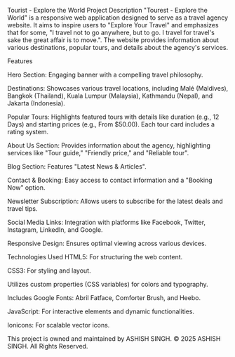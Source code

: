 Tourist - Explore the World
Project Description
"Tourest - Explore the World" is a responsive web application designed to serve as a travel agency website. It aims to inspire users to "Explore Your Travel" and emphasizes that for some, "I travel not to go anywhere, but to go. I travel for travel's sake the great affair is to move.". The website provides information about various destinations, popular tours, and details about the agency's services.


Features

Hero Section: Engaging banner with a compelling travel philosophy.


Destinations: Showcases various travel locations, including Malé (Maldives), Bangkok (Thailand), Kuala Lumpur (Malaysia), Kathmandu (Nepal), and Jakarta (Indonesia).


Popular Tours: Highlights featured tours with details like duration (e.g., 12 Days) and starting prices (e.g., From $50.00). Each tour card includes a rating system.


About Us Section: Provides information about the agency, highlighting services like "Tour guide," "Friendly price," and "Reliable tour".


Blog Section: Features "Latest News & Articles".


Contact & Booking: Easy access to contact information and a "Booking Now" option.


Newsletter Subscription: Allows users to subscribe for the latest deals and travel tips.


Social Media Links: Integration with platforms like Facebook, Twitter, Instagram, LinkedIn, and Google.

Responsive Design: Ensures optimal viewing across various devices.

Technologies Used
HTML5: For structuring the web content.

CSS3: For styling and layout.

Utilizes custom properties (CSS variables) for colors and typography.

Includes Google Fonts: Abril Fatface, Comforter Brush, and Heebo.

JavaScript: For interactive elements and dynamic functionalities.

Ionicons: For scalable vector icons.


This project is owned and maintained by ASHISH SINGH.
© 2025 ASHISH SINGH. All Rights Reserved.

